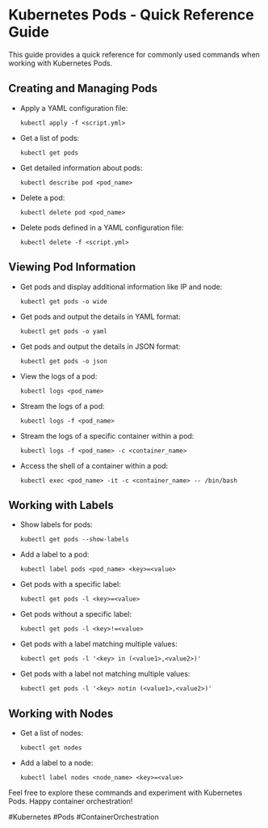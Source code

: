# Kubernetes Pods - Quick Reference Guide

This guide provides a quick reference for commonly used commands when working with Kubernetes Pods.

## Creating and Managing Pods

- Apply a YAML configuration file:
  ```
  kubectl apply -f <script.yml>
  ```

- Get a list of pods:
  ```
  kubectl get pods
  ```

- Get detailed information about pods:
  ```
  kubectl describe pod <pod_name>
  ```

- Delete a pod:
  ```
  kubectl delete pod <pod_name>
  ```

- Delete pods defined in a YAML configuration file:
  ```
  kubectl delete -f <script.yml>
  ```

## Viewing Pod Information

- Get pods and display additional information like IP and node:
  ```
  kubectl get pods -o wide
  ```

- Get pods and output the details in YAML format:
  ```
  kubectl get pods -o yaml
  ```

- Get pods and output the details in JSON format:
  ```
  kubectl get pods -o json
  ```

- View the logs of a pod:
  ```
  kubectl logs <pod_name>
  ```

- Stream the logs of a pod:
  ```
  kubectl logs -f <pod_name>
  ```

- Stream the logs of a specific container within a pod:
  ```
  kubectl logs -f <pod_name> -c <container_name>
  ```

- Access the shell of a container within a pod:
  ```
  kubectl exec <pod_name> -it -c <container_name> -- /bin/bash
  ```

## Working with Labels

- Show labels for pods:
  ```
  kubectl get pods --show-labels
  ```

- Add a label to a pod:
  ```
  kubectl label pods <pod_name> <key>=<value>
  ```

- Get pods with a specific label:
  ```
  kubectl get pods -l <key>=<value>
  ```

- Get pods without a specific label:
  ```
  kubectl get pods -l <key>!=<value>
  ```

- Get pods with a label matching multiple values:
  ```
  kubectl get pods -l '<key> in (<value1>,<value2>)'
  ```

- Get pods with a label not matching multiple values:
  ```
  kubectl get pods -l '<key> notin (<value1>,<value2>)'
  ```

## Working with Nodes

- Get a list of nodes:
  ```
  kubectl get nodes
  ```

- Add a label to a node:
  ```
  kubectl label nodes <node_name> <key>=<value>
  ```

Feel free to explore these commands and experiment with Kubernetes Pods. Happy container orchestration!

#Kubernetes #Pods #ContainerOrchestration